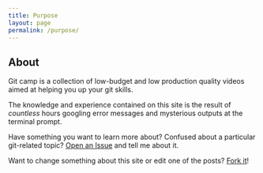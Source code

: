 ```yaml
---
title: Purpose
layout: page
permalink: /purpose/
---
```


## About

Git camp is a collection of low-budget and low production quality videos aimed
at helping you up your git skills.

The knowledge and experience contained on this site is the result of *countless*
hours googling error messages and mysterious outputs at the terminal prompt.

Have something you want to learn more about? Confused about a particular
git-related topic? [Open an Issue](https://github.com/jshawl/git.camp/issues/new?title=post+idea) and tell
me about it.

Want to change something about this site or edit one of the posts? [Fork it](https://github.com/jshawl/git.camp)!